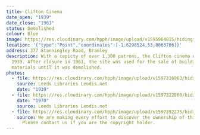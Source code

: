 ```yaml
---
title: Clifton Cinema
date_open: "1939"
date_close: "1961"
status: Demolished
colour: Blue
image: https://res.cloudinary.com/hpph/image/upload/v1595964815/hidinginplainsight/cliftoncinema.svg
location: '{"type":"Point","coordinates":[-1.6298524,53.8063786]}'
address: 377 Stanningley Road, Bramley
description: With a capicty of over 1,300 patrons, the Clifton cinema opened in
  1939. After closure in 1961, the site was used for the sale of building
  materials until it was demolished.
photos:
  - file: https://res.cloudinary.com/hpph/image/upload/v1597316963/hidinginplainsight/Clifton_Cinema_Leeds_Libraries_594.jpg
    source: Leeds Libraries Leodis.net
    date: "1939"
  - file: https://res.cloudinary.com/hpph/image/upload/v1597322860/hidinginplainsight/Clifton_Cinema_20041210_30080813.jpg
    date: "1970"
    source: Leeds Libraries Leodis.net
  - file: https://res.cloudinary.com/hpph/image/upload/v1597392275/hidinginplainsight/Clifton_Cinema_01.jpg
    source: We are making every effort to discover the ownership of this photo.
      Please contact us if you are the copyright holder.
---
```

